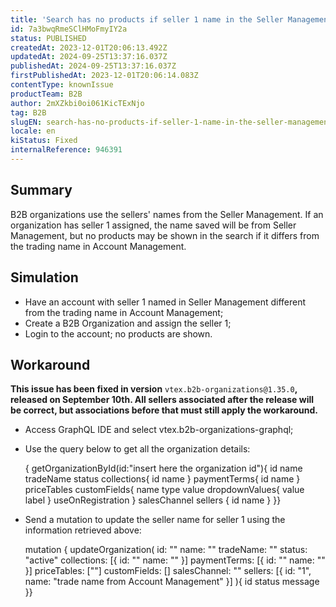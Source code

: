 ```yaml
---
title: 'Search has no products if seller 1 name in the Seller Management differs from trading name in Account Management when using B2B Suite'
id: 7a3bwqRmeSClHMoFmyIY2a
status: PUBLISHED
createdAt: 2023-12-01T20:06:13.492Z
updatedAt: 2024-09-25T13:37:16.037Z
publishedAt: 2024-09-25T13:37:16.037Z
firstPublishedAt: 2023-12-01T20:06:14.083Z
contentType: knownIssue
productTeam: B2B
author: 2mXZkbi0oi061KicTExNjo
tag: B2B
slugEN: search-has-no-products-if-seller-1-name-in-the-seller-management-differs-from-trading-name-in-account-management-when-using-b2b-suite
locale: en
kiStatus: Fixed
internalReference: 946391
---
```


## Summary


B2B organizations use the sellers' names from the Seller Management. If an organization has seller 1 assigned, the name saved will be from Seller Management, but no products may be shown in the search if it differs from the trading name in Account Management.


##

## Simulation



- Have an account with seller 1 named in Seller Management different from the trading name in Account Management;
- Create a B2B Organization and assign the seller 1;
- Login to the account; no products are shown.


##

## Workaround


**This issue has been fixed in version** `vtex.b2b-organizations@1.35.0`**, released on September 10th. All sellers associated after the release will be correct, but associations before that must still apply the workaround.**

- Access GraphQL IDE and select vtex.b2b-organizations-graphql;
- Use the query below to get all the organization details:

    { getOrganizationById(id:"insert here the organization id"){ id name tradeName status collections{ id name } paymentTerms{ id name } priceTables customFields{ name type value dropdownValues{ value label } useOnRegistration } salesChannel sellers { id name } }}

- Send a mutation to update the seller name for seller 1 using the information retrieved above:

    mutation { updateOrganization( id: "" name: "" tradeName: "" status: "active" collections: [{ id: "" name: "" }] paymentTerms: [{ id: "" name: "" }] priceTables: [""] customFields: [] salesChannel: "" sellers: [{ id: "1", name: "trade name from Account Management" }] ){ id status message }}





